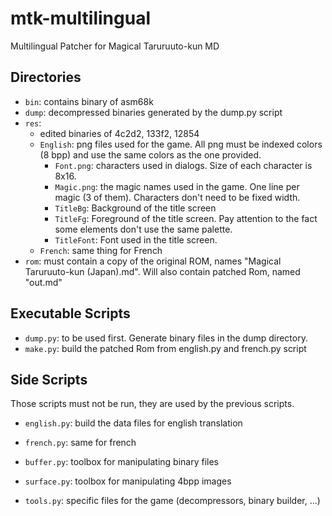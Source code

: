 # mtk-multilingual
 Multilingual Patcher for Magical Taruruuto-kun MD

## Directories

* `bin`: contains binary of asm68k
* `dump`: decompressed binaries generated by the dump.py script
* `res`:
	* edited binaries of 4c2d2, 133f2, 12854
	* `English`: png files used for the game. All png must be indexed colors (8 bpp) and use the same colors as the one provided.
		* `Font.png`: characters used in dialogs. Size of each character is 8x16.
		* `Magic.png`: the magic names used in the game. One line per magic (3 of them). Characters don't need to be fixed width.
		* `TitleBg`: Background of the title screen
		* `TitleFg`: Foreground of the title screen. Pay attention to the fact some elements don't use the same palette.
		* `TitleFont`: Font used in the title screen.
	* `French`: same thing for French
* `rom`: must contain a copy of the original ROM, names "Magical Taruruuto-kun (Japan).md". Will also contain patched Rom, named "out.md"

## Executable Scripts

* `dump.py`: to be used first. Generate binary files in the dump directory.
* `make.py`: build the patched Rom from english.py and french.py script

## Side Scripts

Those scripts must not be run, they are used by the previous scripts.

* `english.py`: build the data files for english translation
* `french.py`: same for french

* `buffer.py`: toolbox for manipulating binary files
* `surface.py`: toolbox for manipulating 4bpp images
* `tools.py`: specific files for the game (decompressors, binary builder, ...)